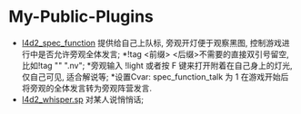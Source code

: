 # My-Public-Plugins
* [l4d2_spec_function](https://github.com/cy115/My-Public-Plugins/blob/main/l4d2_spec_function.sp) 提供给自己上队标, 旁观开灯便于观察黑图, 控制游戏进行中是否允许旁观全体发言;
  *!tag <前缀> <后缀>不需要的直接双引号留空, 比如!tag "" ".nv";
  *旁观输入 !light 或者按 F 键来打开附着在自己身上的灯光, 仅自己可见, 适合解说等;
  *设置Cvar: spec_function_talk 为 1 在游戏开始后将旁观的全体发言转为旁观阵营发言.
* [l4d2_whisper.sp](https://github.com/cy115/My-Public-Plugins/blob/main/l4d2_whisper.sp) 对某人说悄悄话;
